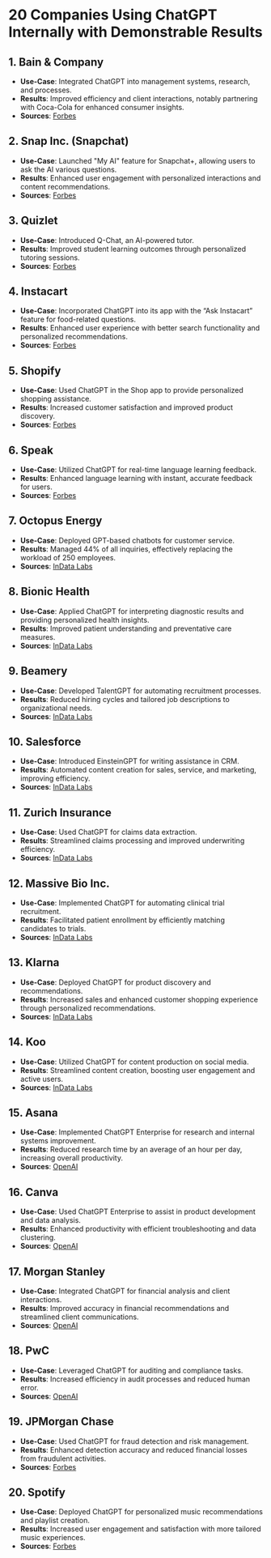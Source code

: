 # 20 Companies Using ChatGPT Internally with Demonstrable Results

## 1. Bain & Company
- **Use-Case**: Integrated ChatGPT into management systems, research, and processes.
- **Results**: Improved efficiency and client interactions, notably partnering with Coca-Cola for enhanced consumer insights.
- **Sources**: [Forbes](https://www.forbes.com.au)

## 2. Snap Inc. (Snapchat)
- **Use-Case**: Launched "My AI" feature for Snapchat+, allowing users to ask the AI various questions.
- **Results**: Enhanced user engagement with personalized interactions and content recommendations.
- **Sources**: [Forbes](https://www.forbes.com.au)

## 3. Quizlet
- **Use-Case**: Introduced Q-Chat, an AI-powered tutor.
- **Results**: Improved student learning outcomes through personalized tutoring sessions.
- **Sources**: [Forbes](https://www.forbes.com.au)

## 4. Instacart
- **Use-Case**: Incorporated ChatGPT into its app with the “Ask Instacart” feature for food-related questions.
- **Results**: Enhanced user experience with better search functionality and personalized recommendations.
- **Sources**: [Forbes](https://www.forbes.com.au)

## 5. Shopify
- **Use-Case**: Used ChatGPT in the Shop app to provide personalized shopping assistance.
- **Results**: Increased customer satisfaction and improved product discovery.
- **Sources**: [Forbes](https://www.forbes.com.au)

## 6. Speak
- **Use-Case**: Utilized ChatGPT for real-time language learning feedback.
- **Results**: Enhanced language learning with instant, accurate feedback for users.
- **Sources**: [Forbes](https://www.forbes.com.au)

## 7. Octopus Energy
- **Use-Case**: Deployed GPT-based chatbots for customer service.
- **Results**: Managed 44% of all inquiries, effectively replacing the workload of 250 employees.
- **Sources**: [InData Labs](https://indatalabs.com)

## 8. Bionic Health
- **Use-Case**: Applied ChatGPT for interpreting diagnostic results and providing personalized health insights.
- **Results**: Improved patient understanding and preventative care measures.
- **Sources**: [InData Labs](https://indatalabs.com)

## 9. Beamery
- **Use-Case**: Developed TalentGPT for automating recruitment processes.
- **Results**: Reduced hiring cycles and tailored job descriptions to organizational needs.
- **Sources**: [InData Labs](https://indatalabs.com)

## 10. Salesforce
- **Use-Case**: Introduced EinsteinGPT for writing assistance in CRM.
- **Results**: Automated content creation for sales, service, and marketing, improving efficiency.
- **Sources**: [InData Labs](https://indatalabs.com)

## 11. Zurich Insurance
- **Use-Case**: Used ChatGPT for claims data extraction.
- **Results**: Streamlined claims processing and improved underwriting efficiency.
- **Sources**: [InData Labs](https://indatalabs.com)

## 12. Massive Bio Inc.
- **Use-Case**: Implemented ChatGPT for automating clinical trial recruitment.
- **Results**: Facilitated patient enrollment by efficiently matching candidates to trials.
- **Sources**: [InData Labs](https://indatalabs.com)

## 13. Klarna
- **Use-Case**: Deployed ChatGPT for product discovery and recommendations.
- **Results**: Increased sales and enhanced customer shopping experience through personalized recommendations.
- **Sources**: [InData Labs](https://indatalabs.com)

## 14. Koo
- **Use-Case**: Utilized ChatGPT for content production on social media.
- **Results**: Streamlined content creation, boosting user engagement and active users.
- **Sources**: [InData Labs](https://indatalabs.com)

## 15. Asana
- **Use-Case**: Implemented ChatGPT Enterprise for research and internal systems improvement.
- **Results**: Reduced research time by an average of an hour per day, increasing overall productivity.
- **Sources**: [OpenAI](https://openai.com)

## 16. Canva
- **Use-Case**: Used ChatGPT Enterprise to assist in product development and data analysis.
- **Results**: Enhanced productivity with efficient troubleshooting and data clustering.
- **Sources**: [OpenAI](https://openai.com)

## 17. Morgan Stanley
- **Use-Case**: Integrated ChatGPT for financial analysis and client interactions.
- **Results**: Improved accuracy in financial recommendations and streamlined client communications.
- **Sources**: [OpenAI](https://openai.com)

## 18. PwC
- **Use-Case**: Leveraged ChatGPT for auditing and compliance tasks.
- **Results**: Increased efficiency in audit processes and reduced human error.
- **Sources**: [OpenAI](https://openai.com)

## 19. JPMorgan Chase
- **Use-Case**: Used ChatGPT for fraud detection and risk management.
- **Results**: Enhanced detection accuracy and reduced financial losses from fraudulent activities.
- **Sources**: [Forbes](https://www.forbes.com)

## 20. Spotify
- **Use-Case**: Deployed ChatGPT for personalized music recommendations and playlist creation.
- **Results**: Increased user engagement and satisfaction with more tailored music experiences.
- **Sources**: [Forbes](https://www.forbes.com)
